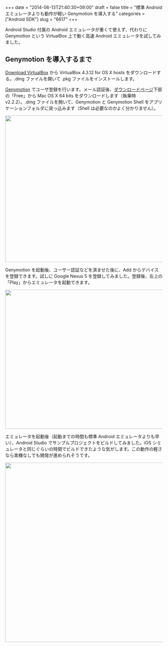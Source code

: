 +++
date = "2014-06-13T21:40:30+09:00"
draft = false
title = "標準 Android エミュレータよりも動作が軽い Genymotion を導入する"
categories = ["Android SDK"]
slug = "6617"
+++

Android Studio 付属の Android エミュレータが重くて使えず、代わりに Genymotion という VirtualBox 上で動く高速 Android エミュレータを試してみました。

<h2>Genymotion を導入するまで</h2>

<a href="https://www.virtualbox.org/wiki/Downloads" target="_blank">Download VirtualBox</a> から VirtualBox 4.3.12 for OS X hosts をダウンロードする。.dmg ファイルを開いて .pkg ファイルをインストールします。

<a href="http://www.genymotion.com/" target="_blank">Genymotion</a> でユーザ登録を行います。メール認証後、<a href="https://shop.genymotion.com/index.php?controller=order-opc" target="_blank">ダウンロードページ</a>下部の「Free」から Mac OS X 64 bits をダウンロードします（執筆時 v2.2.2）。.dmg ファイルを開いて、Genymotion と Genymotion Shell をアプリケーションフォルダに突っ込みます（Shell は必要なのかよく分かりません）。

<img class="align-center" src="/images/2014/06/6617_1.jpg" border="0" width="640" height="468" />

Genymotion を起動後、ユーザー認証などを済ませた後に、Add からデバイスを登録できます。試しに Google Nexus 5 を登録してみました。登録後、左上の「Play」からエミュレータを起動できます。

<img class="align-center" src="/images/2014/06/6617_2.jpg" border="0" width="569" height="444" />

エミュレータを起動後（起動までの時間も標準 Android エミュレータよりも早い）、Android Studio でサンプルプロジェクトをビルドしてみました。iOS シミュレータと同じぐらいの時間でビルドできたような気がします。この動作の軽さなら実機なしでも開発が進められそうです。

<img class="align-center" src="/images/2014/06/6617_3.jpg" border="0" width="728" height="573" />
